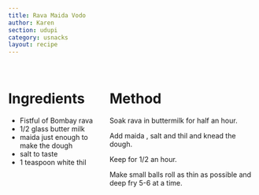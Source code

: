 ```yaml
---
title: Rava Maida Vodo
author: Karen
section: udupi
category: usnacks
layout: recipe
---
```


<br>
<div class='columns'> <div class='column is-one-third p-3' markdown='1'>

# Ingredients

* Fistful of Bombay rava
* 1/2 glass butter milk
* maida just enough to make the dough
* salt to taste
* 1 teaspoon white thil

</div> <div class='column is-two-thirds p-3' markdown='1'>

# Method

Soak rava in buttermilk for half an hour.

Add maida , salt and thil and knead the dough.

Keep for 1/2 an hour.

Make small balls roll as thin as possible and deep fry 5-6 at a time.



</div> </div>